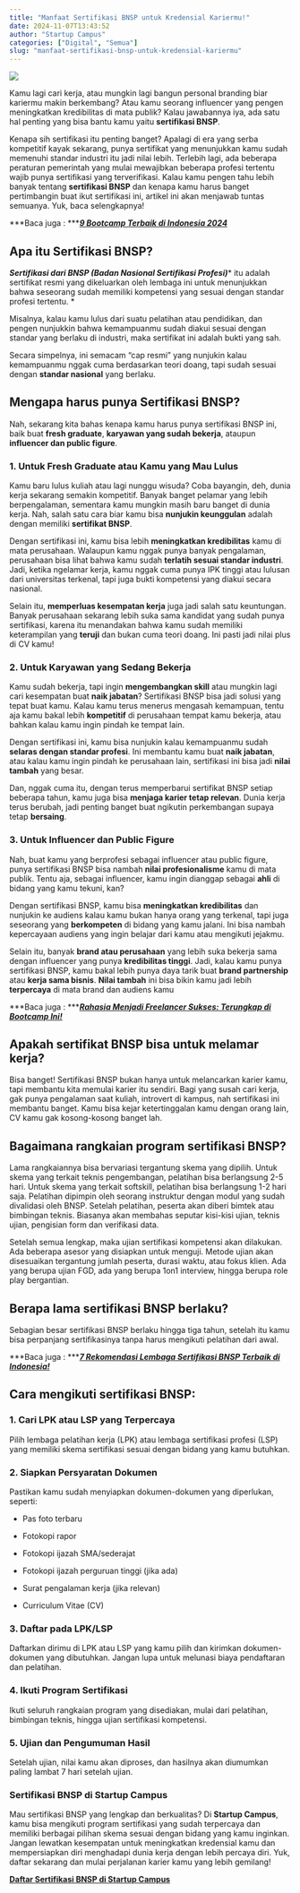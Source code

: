 ```yaml
---
title: "Manfaat Sertifikasi BNSP untuk Kredensial Kariermu!"
date: 2024-11-07T13:43:52
author: "Startup Campus"
categories: ["Digital", "Semua"]
slug: "manfaat-sertifikasi-bnsp-untuk-kredensial-kariermu"
---
```


![](https://lh7-rt.googleusercontent.com/docsz/AD_4nXeEo17-ISKPMQK28QI1m7LgvmpCH-BYZRiiqEQ6yScZJz0UEbHh5BgQBDegeACLb0fER9m54GnM8y40qLUM3iw6wlBGPa53XuU9neJG5pQIRxbP2jyXCLuwN7_hlwPng2J7vsyhzUObsgCkMGSm23HWc4jp?key=eAF726UcWVc88eVnmdwt4fKB)

Kamu lagi cari kerja, atau mungkin lagi bangun personal branding biar kariermu makin berkembang? Atau kamu seorang influencer yang pengen meningkatkan kredibilitas di mata publik? Kalau jawabannya iya, ada satu hal penting yang bisa bantu kamu yaitu **sertifikasi BNSP**. 

Kenapa sih sertifikasi itu penting banget? Apalagi di era yang serba kompetitif kayak sekarang, punya sertifikat yang menunjukkan kamu sudah memenuhi standar industri itu jadi nilai lebih. Terlebih lagi, ada beberapa peraturan pemerintah yang mulai mewajibkan beberapa profesi tertentu wajib punya sertifikasi yang terverifikasi. Kalau kamu pengen tahu lebih banyak tentang **sertifikasi BNSP** dan kenapa kamu harus banget pertimbangin buat ikut sertifikasi ini, artikel ini akan menjawab tuntas semuanya. Yuk, baca selengkapnya!

***Baca juga : ***[***9 Bootcamp Terbaik di Indonesia 2024***](https://startupcampus.id/blog/9-bootcamp-terbaik-di-indonesia-2023/)

## **Apa itu Sertifikasi BNSP?**

> 
***Sertifikasi dari BNSP (Badan Nasional Sertifikasi Profesi)**** itu adalah sertifikat resmi yang dikeluarkan oleh lembaga ini untuk menunjukkan bahwa seseorang sudah memiliki kompetensi yang sesuai dengan standar profesi tertentu. *

Misalnya, kalau kamu lulus dari suatu pelatihan atau pendidikan, dan pengen nunjukkin bahwa kemampuanmu sudah diakui sesuai dengan standar yang berlaku di industri, maka sertifikat ini adalah bukti yang sah.

Secara simpelnya, ini semacam “cap resmi” yang nunjukin kalau kemampuanmu nggak cuma berdasarkan teori doang, tapi sudah sesuai dengan **standar nasional** yang berlaku.

## **Mengapa harus punya Sertifikasi BNSP?**

Nah, sekarang kita bahas kenapa kamu harus punya sertifikasi BNSP ini, baik buat **fresh graduate**, **karyawan yang sudah bekerja**, ataupun **influencer dan public figure**.

### **1. Untuk Fresh Graduate atau Kamu yang Mau Lulus**

Kamu baru lulus kuliah atau lagi nunggu wisuda? Coba bayangin, deh, dunia kerja sekarang semakin kompetitif. Banyak banget pelamar yang lebih berpengalaman, sementara kamu mungkin masih baru banget di dunia kerja. Nah, salah satu cara biar kamu bisa **nunjukin keunggulan** adalah dengan memiliki **sertifikat BNSP**.

Dengan sertifikasi ini, kamu bisa lebih **meningkatkan kredibilitas** kamu di mata perusahaan. Walaupun kamu nggak punya banyak pengalaman, perusahaan bisa lihat bahwa kamu sudah **terlatih sesuai standar industri**. Jadi, ketika ngelamar kerja, kamu nggak cuma punya IPK tinggi atau lulusan dari universitas terkenal, tapi juga bukti kompetensi yang diakui secara nasional.

Selain itu, **memperluas kesempatan kerja** juga jadi salah satu keuntungan. Banyak perusahaan sekarang lebih suka sama kandidat yang sudah punya sertifikasi, karena itu menandakan bahwa kamu sudah memiliki keterampilan yang **teruji** dan bukan cuma teori doang. Ini pasti jadi nilai plus di CV kamu!

### **2. Untuk Karyawan yang Sedang Bekerja**

Kamu sudah bekerja, tapi ingin **mengembangkan skill** atau mungkin lagi cari kesempatan buat **naik jabatan**? Sertifikasi BNSP bisa jadi solusi yang tepat buat kamu. Kalau kamu terus menerus mengasah kemampuan, tentu aja kamu bakal lebih **kompetitif** di perusahaan tempat kamu bekerja, atau bahkan kalau kamu ingin pindah ke tempat lain.

Dengan sertifikasi ini, kamu bisa nunjukin kalau kemampuanmu sudah **selaras dengan standar profesi**. Ini membantu kamu buat **naik jabatan**, atau kalau kamu ingin pindah ke perusahaan lain, sertifikasi ini bisa jadi **nilai tambah** yang besar.

Dan, nggak cuma itu, dengan terus memperbarui sertifikat BNSP setiap beberapa tahun, kamu juga bisa **menjaga karier tetap relevan**. Dunia kerja terus berubah, jadi penting banget buat ngikutin perkembangan supaya tetap **bersaing**.

### **3. Untuk Influencer dan Public Figure**

Nah, buat kamu yang berprofesi sebagai influencer atau public figure, punya sertifikasi BNSP bisa nambah **nilai profesionalisme** kamu di mata publik. Tentu aja, sebagai influencer, kamu ingin dianggap sebagai **ahli** di bidang yang kamu tekuni, kan?

Dengan sertifikasi BNSP, kamu bisa **meningkatkan kredibilitas** dan nunjukin ke audiens kalau kamu bukan hanya orang yang terkenal, tapi juga seseorang yang **berkompeten** di bidang yang kamu jalani. Ini bisa nambah kepercayaan audiens yang ingin belajar dari kamu atau mengikuti jejakmu.

Selain itu, banyak **brand atau perusahaan** yang lebih suka bekerja sama dengan influencer yang punya **kredibilitas tinggi**. Jadi, kalau kamu punya sertifikasi BNSP, kamu bakal lebih punya daya tarik buat **brand partnership** atau **kerja sama bisnis**. **Nilai tambah** ini bisa bikin kamu jadi lebih **terpercaya** di mata brand dan audiens kamu

***Baca juga : ***[***Rahasia Menjadi Freelancer Sukses: Terungkap di Bootcamp Ini!***](https://startupcampus.id/blog/rahasia-menjadi-freelancer-sukses-terungkap-di-bootcamp-ini/)

## **Apakah sertifikat BNSP bisa untuk melamar kerja?**

Bisa banget! Sertifikasi BNSP bukan hanya untuk melancarkan karier kamu, tapi membantu kita memulai karier itu sendiri. Bagi yang susah cari kerja, gak punya pengalaman saat kuliah, introvert di kampus, nah sertifikasi ini membantu banget. Kamu bisa kejar ketertinggalan kamu dengan orang lain, CV kamu gak kosong-kosong banget lah.

## **Bagaimana rangkaian program sertifikasi BNSP?**

Lama rangkaiannya bisa bervariasi tergantung skema yang dipilih. Untuk skema yang terkait teknis pengembangan, pelatihan bisa berlangsung 2-5 hari. Untuk skema yang terkait softskill, pelatihan bisa berlangsung 1-2 hari saja. Pelatihan dipimpin oleh seorang instruktur dengan modul yang sudah divalidasi oleh BNSP. Setelah pelatihan, peserta akan diberi bimtek atau bimbingan teknis. Biasanya akan membahas seputar kisi-kisi ujian, teknis ujian, pengisian form dan verifikasi data.

Setelah semua lengkap, maka ujian sertifikasi kompetensi akan dilakukan. Ada beberapa asesor yang disiapkan untuk menguji. Metode ujian akan disesuaikan tergantung jumlah peserta, durasi waktu, atau fokus klien. Ada yang berupa ujian FGD, ada yang berupa 1on1 interview, hingga berupa role play bergantian.

## **Berapa lama sertifikasi BNSP berlaku?**

Sebagian besar sertifikasi BNSP berlaku hingga tiga tahun, setelah itu kamu bisa perpanjang sertifikasinya tanpa harus mengikuti pelatihan dari awal.

***Baca juga : ***[***7 Rekomendasi Lembaga Sertifikasi BNSP Terbaik di Indonesia!***](https://startupcampus.id/blog/7-rekomendasi-lembaga-sertifikasi-bnsp-terbaik-di-indonesia/)

## **Cara mengikuti sertifikasi BNSP**:

### **1. Cari LPK atau LSP yang Terpercaya**

Pilih lembaga pelatihan kerja (LPK) atau lembaga sertifikasi profesi (LSP) yang memiliki skema sertifikasi sesuai dengan bidang yang kamu butuhkan.

### **2. Siapkan Persyaratan Dokumen**

Pastikan kamu sudah menyiapkan dokumen-dokumen yang diperlukan, seperti:

- Pas foto terbaru

- Fotokopi rapor

- Fotokopi ijazah SMA/sederajat

- Fotokopi ijazah perguruan tinggi (jika ada)

- Surat pengalaman kerja (jika relevan)

- Curriculum Vitae (CV)

### **3. Daftar pada LPK/LSP**

Daftarkan dirimu di LPK atau LSP yang kamu pilih dan kirimkan dokumen-dokumen yang dibutuhkan. Jangan lupa untuk melunasi biaya pendaftaran dan pelatihan.

### **4. Ikuti Program Sertifikasi**

Ikuti seluruh rangkaian program yang disediakan, mulai dari pelatihan, bimbingan teknis, hingga ujian sertifikasi kompetensi.

### **5. Ujian dan Pengumuman Hasil**

Setelah ujian, nilai kamu akan diproses, dan hasilnya akan diumumkan paling lambat 7 hari setelah ujian.

### **Sertifikasi BNSP di Startup Campus**

Mau sertifikasi BNSP yang lengkap dan berkualitas? Di **Startup Campus**, kamu bisa mengikuti program sertifikasi yang sudah terpercaya dan memiliki berbagai pilihan skema sesuai dengan bidang yang kamu inginkan. Jangan lewatkan kesempatan untuk meningkatkan kredensial kamu dan mempersiapkan diri menghadapi dunia kerja dengan lebih percaya diri. Yuk, daftar sekarang dan mulai perjalanan karier kamu yang lebih gemilang!

[**Daftar Sertifikasi BNSP di Startup Campus**](https://startupcampus.id/sertifikasi)
